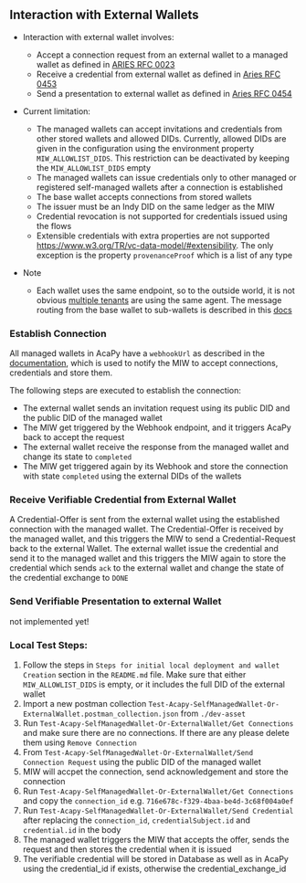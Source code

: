 ## Interaction with External Wallets <a id= "external-wallets"></a>

- Interaction with external wallet involves:
  - Accept a connection request from an external wallet to a managed wallet as defined in [ARIES RFC 0023](https://github.com/hyperledger/aries-rfcs/tree/main/features/0023-did-exchange)
  - Receive a credential from external wallet as defined in [Aries RFC 0453](https://github.com/hyperledger/aries-rfcs/tree/main/features/0453-issue-credential-v2)
  - Send a presentation to external wallet as defined in [Aries RFC 0454](https://github.com/hyperledger/aries-rfcs/tree/main/features/0454-present-proof-v2)

- Current limitation:
  - The managed wallets can accept invitations and credentials from other stored wallets and allowed DIDs. Currently, allowed DIDs are given in the configuration using the environment property `MIW_ALLOWLIST_DIDS`. This restriction can be deactivated by keeping the `MIW_ALLOWLIST_DIDS` empty
  - The managed wallets can issue credentials only to other managed or registered self-managed wallets after a connection is established
  - The base wallet accepts connections from stored wallets
  - The issuer must be an Indy DID on the same ledger as the MIW
  - Credential revocation is not supported for credentials issued using the flows
  - Extensible credentials with extra properties are not supported https://www.w3.org/TR/vc-data-model/#extensibility. The only exception is the property `provenanceProof` which is a list of any type

- Note
  - Each wallet uses the same endpoint, so to the outside world, it is not obvious [multiple tenants](https://github.com/hyperledger/aries-cloudagent-python/blob/main/Multitenancy.md#general-concept) are using the same agent. The message routing from the base wallet to sub-wallets is described in this [docs](https://github.com/hyperledger/aries-cloudagent-python/blob/main/Multitenancy.md#message-routing)

### Establish Connection
All managed wallets in AcaPy have a `webhookUrl` as described in the [documentation](https://github.com/hyperledger/aries-cloudagent-python/blob/main/AdminAPI.md#administration-api-webhooks), which is used to notify the MIW to accept connections, credentials and store them.

The following steps are executed to establish the connection:
  - The external wallet sends an invitation request using its public DID and the public DID of the managed wallet
  - The MIW get triggered by the Webhook endpoint, and it triggers AcaPy back to accept the request
  - The external wallet receive the response from the managed wallet and change its state to `completed`
  - The MIW get triggered again by its Webhook and store the connection with state `completed` using the external DIDs of the wallets

### Receive Verifiable Credential from External Wallet
A Credential-Offer is sent from the external wallet using the established connection with the managed wallet. The Credential-Offer is received by the managed wallet, and this triggers the MIW to send a Credential-Request back to the external Wallet. The external wallet issue the credential and send it to the managed wallet and this triggers the MIW again to store the credential which sends `ack` to the external wallet and change the state of the credential exchange to `DONE` 


### Send Verifiable Presentation to external Wallet
  not implemented yet!

### Local Test Steps:
1. Follow the steps in `Steps for initial local deployment and wallet Creation` section in the `README.md` file. Make sure that either `MIW_ALLOWLIST_DIDS` is empty, or it includes the full DID of the external wallet
1. Import a new postman collection `Test-Acapy-SelfManagedWallet-Or-ExternalWallet.postman_collection.json` from `./dev-asset`
1. Run `Test-Acapy-SelfManagedWallet-Or-ExternalWallet/Get Connections` and make sure there are no connections. If there are any please delete them using `Remove Connection`
1. From `Test-Acapy-SelfManagedWallet-Or-ExternalWallet/Send Connection Request` using the public DID of the managed wallet
1. MIW will accpet the connection, send acknowledgement and store the connection
1. Run `Test-Acapy-SelfManagedWallet-Or-ExternalWallet/Get Connections` and copy the `connection_id` e.g. `716e678c-f329-4baa-be4d-3c68f004a0ef`
1. Run `Test-Acapy-SelfManagedWallet-Or-ExternalWallet/Send Credential` after replacing the `connection_id`, `credentialSubject.id` and `credential.id` in the body 
1. The managed wallet triggers the MIW that accepts the offer, sends the request and then stores the credential when it is issued
1. The verifiable credential will be stored in Database as well as in AcaPy using the credential_id if exists, otherwise the credential_exchange_id
